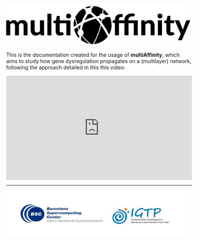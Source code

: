 <img src="/img/multiaffinity-logo.png" style="width: 500px">

<br>

This is the documentation created for the usage of **multiAffinity**, which aims to study how gene dysregulation propagates on a (multilayer) network, following the approach detailed in this this video: 

<div style="position: relative; padding-bottom: 56.25%; height: 0; overflow: hidden; max-width: 100%; height: auto;">
    <iframe src="https://www.youtube.com/watch?v=1tcwczu47aI&t" frameborder="0" allowfullscreen style="position: absolute; top: 0; left: 0; width: 100%; height: 100%;"></iframe>
</div>

-------------------------------------------------------------------------
<img src="/img/logos-project.jpg" style="width: 500px">